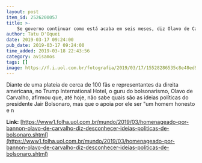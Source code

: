 ```yaml
---
layout: post
item_id: 2526200057
title: >-
    Se governo continuar como está acaba em seis meses, diz Olavo de Carvalho
author: Tatu D'Oquei
date: 2019-03-17 09:24:00
pub_date: 2019-03-17 09:24:00
time_added: 2019-03-18 22:43:56
category: avisamos
tags: []
image: https://f.i.uol.com.br/fotografia/2019/03/17/15528286535c8e48ed91e4c_1552828653_3x2_rt.jpg
---
```


Diante de uma plateia de cerca de 100 fãs e representantes da direita americana, no Trump International Hotel, o guru do bolsonarismo, Olavo de Carvalho, afirmou que, até hoje, não sabe quais são as ideias políticas do presidente Jair Bolsonaro, mas que o apoia por ele ser "um homem honesto e n

**Link:** [https://www1.folha.uol.com.br/mundo/2019/03/homenageado-por-bannon-olavo-de-carvalho-diz-desconhecer-ideias-politicas-de-bolsonaro.shtml](https://www1.folha.uol.com.br/mundo/2019/03/homenageado-por-bannon-olavo-de-carvalho-diz-desconhecer-ideias-politicas-de-bolsonaro.shtml)

